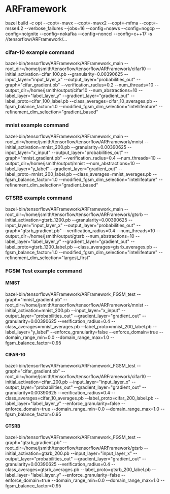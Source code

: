 # ARFramework

bazel build -c opt --copt=-mavx --copt=-mavx2 --copt=-mfma --copt=-msse4.2 --verbose_failures --jobs=16 --config=noaws --config=nogcp --config=noignite --config=nokafka --config=nonccl --config=c++17 -s //tensorflow/ARFramework/...

### cifar-10 example command
bazel-bin/tensorflow/ARFramework/ARFramework_main --root_dir=/home/jsmith/tensorflow/tensorflow/ARFramework/cifar10 --initial_activation=cifar_100.pb --granularity=0.00390625 --input_layer="input_layer_x" --output_layer="probabilities_out" --graph="cifar_gradient.pb" --verification_radius=0.2 --num_threads=10 --output_dir=/home/jsmith/output/cifar10 --num_abstractions=10 --label_layer="label_layer_y" --gradient_layer="gradient_out" --label_proto=cifar_100_label.pb --class_averages=cifar_10_averages.pb --fgsm_balance_factor=1.0 --modified_fgsm_dim_selection="intellifeature" --refinement_dim_selection="gradient_based"

### mnist example command
bazel-bin/tensorflow/ARFramework/ARFramework_main --root_dir=/home/jsmith/tensorflow/tensorflow/ARFramework/mnist --initial_activation=mnist_200.pb --granularity=0.00390625 --input_layer="x_input" --output_layer="probabilities_out" --graph="mnist_gradient.pb" --verification_radius=0.4 --num_threads=10 --output_dir=/home/jsmith/output/mnist --num_abstractions=10 --label_layer="y_label" --gradient_layer="gradient_out" --label_proto=mnist_200_label.pb --class_averages=mnist_averages.pb --fgsm_balance_factor=1.0 --modified_fgsm_dim_selection="intellifeature" --refinement_dim_selection="gradient_based"

### GTSRB example command
bazel-bin/tensorflow/ARFramework/ARFramework_main --root_dir=/home/jsmith/tensorflow/tensorflow/ARFramework/gtsrb --initial_activation=gtsrb_1200.pb --granularity=0.00390625 --input_layer="input_layer_x" --output_layer="probabilities_out" --graph="gtsrb_gradient.pb" --verification_radius=0.4 --num_threads=10 --output_dir=/home/jsmith/output/gtsrb --num_abstractions=10 --label_layer="label_layer_y" --gradient_layer="gradient_out" --label_proto=gtsrb_1200_label.pb --class_averages=gtsrb_averages.pb --fgsm_balance_factor=1.0 --modified_fgsm_dim_selection="intellifeature" --refinement_dim_selection="largest_first"

### FGSM Test example command
#### MNIST
bazel-bin/tensorflow/ARFramework/ARFramework_FGSM_test --graph="mnist_gradient.pb" --root_dir=/home/jsmith/tensorflow/tensorflow/ARFramework/mnist --initial_activation=mnist_200.pb --input_layer="x_input" --output_layer="probabilities_out" --gradient_layer="gradient_out" --granularity=0.00390625 --verification_radius=0.4 --class_averages=mnist_averages.pb --label_proto=mnist_200_label.pb --label_layer="y_label" --enforce_granularity=false --enforce_domain=true --domain_range_min=0.0 --domain_range_max=1.0 --fgsm_balance_factor=0.95

#### CIFAR-10
bazel-bin/tensorflow/ARFramework/ARFramework_FGSM_test --graph="cifar_gradient.pb" --root_dir=/home/jsmith/tensorflow/tensorflow/ARFramework/cifar10 --initial_activation=cifar_200.pb --input_layer="input_layer_x" --output_layer="probabilities_out" --gradient_layer="gradient_out" --granularity=0.00390625 --verification_radius=0.4 --class_averages=cifar_10_averages.pb --label_proto=cifar_200_label.pb --label_layer="label_layer_y" --enforce_granularity=false --enforce_domain=true --domain_range_min=0.0 --domain_range_max=1.0 --fgsm_balance_factor=0.95

#### GTSRB
bazel-bin/tensorflow/ARFramework/ARFramework_FGSM_test --graph="gtsrb_gradient.pb" --root_dir=/home/jsmith/tensorflow/tensorflow/ARFramework/gtsrb --initial_activation=gtsrb_200.pb --input_layer="input_layer_x" --output_layer="probabilities_out" --gradient_layer="gradient_out" --granularity=0.00390625 --verification_radius=0.4 --class_averages=gtsrb_averages.pb --label_proto=gtsrb_200_label.pb --label_layer="label_layer_y" --enforce_granularity=false --enforce_domain=true --domain_range_min=0.0 --domain_range_max=1.0 --fgsm_balance_factor=0.95

